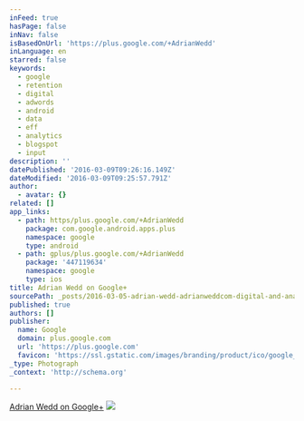 ```yaml
---
inFeed: true
hasPage: false
inNav: false
isBasedOnUrl: 'https://plus.google.com/+AdrianWedd'
inLanguage: en
starred: false
keywords:
  - google
  - retention
  - digital
  - adwords
  - android
  - data
  - eff
  - analytics
  - blogspot
  - input
description: ''
datePublished: '2016-03-09T09:26:16.149Z'
dateModified: '2016-03-09T09:25:57.791Z'
author:
  - avatar: {}
related: []
app_links:
  - path: https/plus.google.com/+AdrianWedd
    package: com.google.android.apps.plus
    namespace: google
    type: android
  - path: gplus/plus.google.com/+AdrianWedd
    package: '447119634'
    namespace: google
    type: ios
title: Adrian Wedd on Google+
sourcePath: _posts/2016-03-05-adrian-wedd-adrianweddcom-digital-and-analytics-at-digi.md
published: true
authors: []
publisher:
  name: Google
  domain: plus.google.com
  url: 'https://plus.google.com'
  favicon: 'https://ssl.gstatic.com/images/branding/product/ico/google_plus_alldp.ico'
_type: Photograph
_context: 'http://schema.org'

---
```

[Adrian Wedd on Google+][0]
![](https://s3-us-west-2.amazonaws.com/the-grid-img/p/16a444ce56e4b1895eb2955e1b83c31177bfd674.png)

[0]: https://plus.google.com/+AdrianWedd